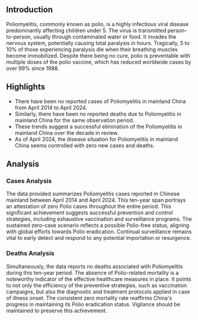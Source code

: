 ## Introduction

Poliomyelitis, commonly known as polio, is a highly infectious viral disease predominantly affecting children under 5. The virus is transmitted person-to-person, usually through contaminated water or food. It invades the nervous system, potentially causing total paralysis in hours. Tragically, 5 to 10% of those experiencing paralysis die when their breathing muscles become immobilized. Despite there being no cure, polio is preventable with multiple doses of the polio vaccine, which has reduced worldwide cases by over 99% since 1988.

## Highlights

- There have been no reported cases of Poliomyelitis in mainland China from April 2014 to April 2024. <br/>
- Similarly, there have been no reported deaths due to Poliomyelitis in mainland China for the same observation period. <br/>
- These trends suggest a successful elimination of the Poliomyelitis in mainland China over the decade in review.<br/>
- As of April 2024, the disease situation for Poliomyelitis in mainland China seems controlled with zero new cases and deaths.

## Analysis

### Cases Analysis
The data provided summarizes Poliomyelitis cases reported in Chinese mainland between April 2014 and April 2024. This ten-year span portrays an attestation of zero Polio cases throughout the entire period. This significant achievement suggests successful prevention and control strategies, including exhaustive vaccination and surveillance programs. The sustained zero-case scenario reflects a possible Polio-free status, aligning with global efforts towards Polio eradication. Continual surveillance remains vital to early detect and respond to any potential importation or resurgence.

### Deaths Analysis
Simultaneously, the data reports no deaths associated with Poliomyelitis during this ten-year period. The absence of Polio-related mortality is a noteworthy indicator of the effective healthcare measures in place. It points to not only the efficiency of the preventive strategies, such as vaccination campaigns, but also the diagnostic and treatment protocols applied in case of illness onset. The consistent zero mortality rate reaffirms China's progress in maintaining its Polio eradication status. Vigilance should be maintained to preserve this achievement.
